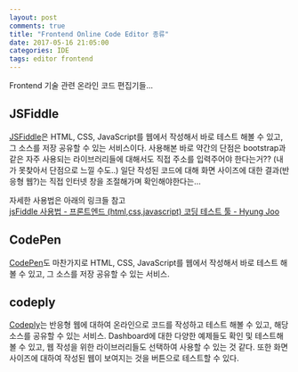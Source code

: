 ```yaml
---
layout: post
comments: true
title: "Frontend Online Code Editor 종류"
date: 2017-05-16 21:05:00
categories: IDE
tags: editor frontend
---
```


Frontend 기술 관련 온라인 코드 편집기들...

## JSFiddle
 [JSFiddle](https://jsfiddle.net)은 HTML, CSS, JavaScript를 웹에서 작성해서 바로 테스트 해볼 수 있고, 그 소스를 저장 공유할 수 있는 서비스이다.
사용해본 바로 약간의 단점은 bootstrap과 같은 자주 사용되는 라이브러리들에 대해서도 직접 주소를 입력주어야 한다는거?? (내가 못찾아서 단점으로 느낄 수도..)
일단 작성된 코드에 대해 화면 사이즈에 대한 결과(반응형 웹?)는 직접 인터넷 창을 조절해가며 확인해야한다는…

자세한 사용법은 아래의 링크들 참고<br/>
[jsFiddle 사용법 - 프론트엔드 (html,css,javascript) 코딩 테스트 툴 - Hyung Joo](https://www.hyungjoo.me/jsfiddle-%EC%82%AC%EC%9A%A9%EB%B2%95/)


## CodePen
[CodePen](https://codepen.io/pen)도 마찬가지로 HTML, CSS, JavaScript를 웹에서 작성해서 바로 테스트 해볼 수 있고, 그 소스를 저장 공유할 수 있는 서비스.


## codeply
[Codeply](https://www.codeply.com)는 반응형 웹에 대하여 온라인으로 코드를 작성하고 테스트 해볼 수 있고, 해당 소스를 공유할 수 있는 서비스.
Dashboard에 대한 다양한 예제들도 확인 및 테스트해 볼 수 있고, 웹 작성을 위한 라이브러리들도 선택하여 사용할 수 있는 것 같다.
또한 화면 사이즈에 대하여 작성된 웹이 보여지는 것을 버튼으로 테스트할 수 있다.

